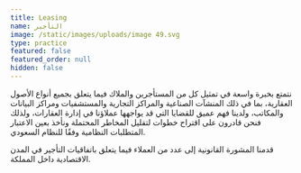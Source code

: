 ```yaml
---
title: Leasing
name: التأجير
image: /static/images/uploads/image 49.svg
type: practice
featured: false
featured_order: null
hidden: false
---
```

نتمتع بخبرة واسعة في تمثيل كل من المستأجرين والملاك فيما يتعلق بجميع أنواع الأصول العقارية، بما في ذلك المنشآت الصناعية والمراكز التجارية والمستشفيات ومراكز البيانات والمكاتب، ولدينا فهم عميق للقضايا التي قد يواجهها عملاؤنا في إدارة العقارات، ولذلك فنحن قادرون على اقتراح خطوات لتقليل المخاطر المحتملة ونأخذ بعين الاعتبار المتطلبات النظامية وفقًا للنظام السعودي.

قدمنا المشورة القانونية إلى عدد من العملاء فيما يتعلق باتفاقيات التأجير في المدن الاقتصادية داخل المملكة.
